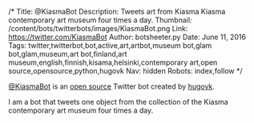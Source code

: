 /*
Title: @KiasmaBot
Description: Tweets art from Kiasma Kiasma contemporary art museum four times a day. 
Thumbnail: /content/bots/twitterbots/images/KiasmaBot.png
Link: https://twitter.com/KiasmaBot
Author: botsheeter.py
Date: June 11, 2016
Tags: twitter,twitterbot,bot,active,art,artbot,museum bot,glam bot,glam,museum,art bot,finland,art museum,english,finnish,kisama,helsinki,contemporary art,open source,opensource,python,hugovk
Nav: hidden
Robots: index,follow
*/

[@KiasmaBot](https://twitter.com/KiasmaBot) is an [open source](https://github.com/hugovk/fngbot) Twitter bot created by [hugovk](https://twitter.com/hugovk). 

I am a bot that tweets one object from the collection of the Kiasma contemporary art museum four times a day.

